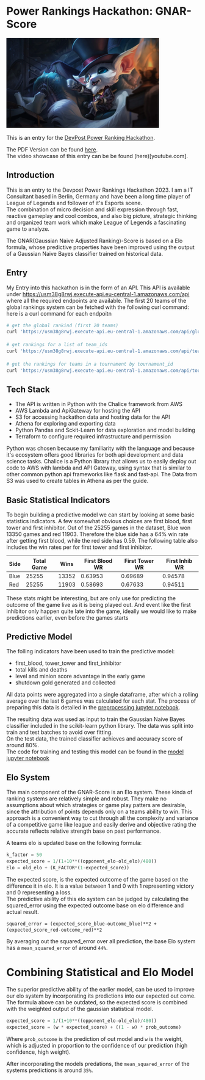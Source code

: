 # Power Rankings Hackathon: GNAR-Score
<img src="images/gentleman_gnar.webp" alt="Gentleman Gnar" width="400"/>

This is an entry for the [DevPost Power Ranking Hackathon](https://lolglobalpowerrankings.devpost.com/).

The PDF Version can be found [here](README.pdf).  
The video showcase of this entry can be be found (here)[youtube.com].
## Introduction

This is an entry to the Devpost Power Rankings Hackathon 2023. I am a IT Consultant based in Berlin, Germany and have been a long time player of League of Legends and follower of it's Esports scene.  
The combination of micro decision and skill expression through fast, reactive gameplay and cool combos, and also big picture, strategic thinking and organized team work which make League of Legends a fascinating game to analyze.

The GNAR(Gaussian Naive Adjusted Ranking)-Score is based on a Elo formula, whose predictive properties have been 
improved using the output of a Gaussian Naive Bayes classifier trained on historical data.

## Entry
My Entry into this hackathon is in the form of an API. This API is available under 
https://usm38g8rwj.execute-api.eu-central-1.amazonaws.com/api where all the required endpoints are available. 
The first 20 teams of the global rankings system can be fetched with the following curl command:
here is a curl command for each endpoitn
```bash
# get the global rankind (first 20 teams)
curl 'https://usm38g8rwj.execute-api.eu-central-1.amazonaws.com/api/global_rankings?number_of_teams=20'

# get rankings for a list of team_ids
curl 'https://usm38g8rwj.execute-api.eu-central-1.amazonaws.com/api/team_rankings?team_ids=98767991926151025,107563714667537640,98767991853197861,100205573495116443'

# get the rankings for teams in a tournament by tournament_id
curl 'https://usm38g8rwj.execute-api.eu-central-1.amazonaws.com/api/tournament_rankings/110733838935136200'
```
<div class="page"/>

## Tech Stack
- The API is written in Python with the Chalice framework from AWS
- AWS Lambda and ApiGateway for hosting the API
- S3 for accessing hackathon data and hosting data for the API
- Athena for exploring and exporting data
- Python Pandas and Sckit-Learn for data exploration and model building
- Terraform to configure required infrastructure and permission


Python was chosen because my familiarity with the language and because it's ecosystem offers good libraries for both api development and data science tasks.
Chalice is a Python library that allows us to easily deploy out code to AWS with lambda and API Gateway, using syntax that is similar to other common python api frameworks like flask and fast-api.
The Data from S3 was used to create tables in Athena as per the guide.

## Basic Statistical Indicators

To begin building a predictive model we can start by looking at some basic statistics indicators. A few somewhat obvious choices
are first blood, first tower and first inhibitor.
Out of the 25255 games in the dataset, Blue won 13350 games and red 11903. Therefore the blue side has a 64% win rate after getting first blood,
while the red side has 0.59.
The following table also includes the win rates per for first tower and first inhibitor.

| Side | Total Game | Wins  | First Blood WR | First Tower WR | First Inhib WR |
|------|------------|-------|----------------|----------------|----------------|
| Blue | 25255      | 13352 |    0.63953     | 0.69689        | 0.94578        |
| Red  | 25255      | 11903 |    0.58693     | 0.67633        | 0.94511        |

These stats might be interesting, but are only use for predicting the outcome of the game live as it is being played out. And event like the first inhibitor only happen  quite late into the game, ideally we would like to make predictions earlier, even before the games starts

## Predictive Model

The folling indicators have been used to train the predictive model:
- first_blood, tower_tower and first_inhibitor
- total kills and deaths
- level and minion score advantage in the early game
- shutdown gold generated and collected

All data points were aggregated into a single dataframe, after which a rolling average over the last 6 games was calculated for each stat. 
The process of preparing this data is detailed in the [preprocessing jupyter notebook](preprocessing.ipynb).

The resulting data was used as input to train the Gaussian Naive Bayes classifier included in the scikit-learn python library. The data was split into train and test batches to avoid over fitting.  
On the test data, the trained classifier achieves and accuracy score of around 80%.  
The code for training and testing this model can be found in the [model jupyter notebook](model.ipynb)


## Elo System

The main component of the GNAR-Score is an Elo system. These kinda of ranking systems are relatively simple and robust. They make no assumptions about which strategies or game play patters are desirable, since the attribution of points depends only on a teams ability to win. This approach is a convenient way to cut through all the complexity and variance of a competitive game like league and easily derive and objective rating the accurate reflects relative strength base on past performance.  

A teams elo is updated base on the following formula:
```python
k_factor = 50
expected_score = 1/(1+10**((opponent_elo-old_elo)/480))
Elo = old_elo + (K_FACTOR*(1-expected_score))
```
The expected score, is the expected outcome of the game based on the difference it in elo. It is a value between 1 and 0 with 1 representing victory and 0 representing a loss.  
The predictive ability of this elo system can be judged by calculating the squared_error using the expected outcome base on elo difference and actual result.
```
squared_error = (expected_score_blue-outcome_blue)**2 + (expected_score_red-outcome_red)**2
```
By averaging out the squared_error over all prediction, the base Elo system has a `mean_squared_error` of around `44%`.


# Combining Statistical and Elo Model
The superior predictive ability of the earlier model, can be used to improve our elo system by incorporating its predictions into our expected out come.
The formula above can be outdated, so the expected score is combined with the weighted output of the gaussian statistical model.

```py
expected_score = 1/(1+10**((opponent_elo-old_elo)/480))
expected_score = (w * expected_score) + ((1 - w) * prob_outcome)
```
Where `prob_outcome` is the prediction of out model and `w` is the weight, which is adjusted in proportion to the confidence of our prediction (high confidence, high weight).  

After incorporating the models predations, the `mean_squared_error` of the systems predictions is around `35%`.